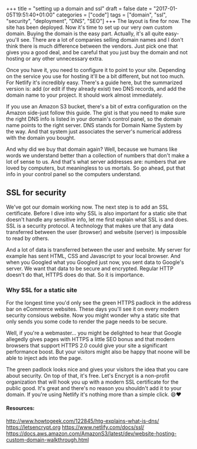 +++
title = "setting up a domain and ssl"
draft = false
date = "2017-01-05T19:51:40+01:00"
categories = ["code"]
tags = ["domain", "ssl", "security", "deployment", "DNS", "SEO"]
+++
The layout is fine for now. The site has been deployed. Now it's time to set up our very own custom domain. Buying the domain is the easy part. Actually, it's all quite easy-you'll see. There are a lot of companies selling domain names and I don't think there is much difference between the vendors. Just pick one that gives you a good deal, and be careful that you just buy the domain and not hosting or any other unnecessary extra.

Once you have it, you need to configure it to point to your site. Depending on the service you use for hosting it'll be a bit different, but not too much. For Netlify it's incredibly easy. There's a guide here, but the summarized version is: add (or edit if they already exist) two DNS records, and add the domain name to your project. It should work almost immediately.

If you use an Amazon S3 bucket, there's a bit of extra configuration on the Amazon side-just follow this guide. The gist is that you need to make sure the right DNS info is listed in your domain's control panel, so the domain name points to the right server. DNS stands for Domain Name System by the way. And that system just associates the server's numerical address with the domain you bought.

And why did we buy that domain again? Well, because we humans like words we understand better than a collection of numbers that don't make a lot of sense to us. And that's what server addresses are: numbers that are loved by computers, but meaningless to us mortals. So go ahead, put that info in your control panel so the computers understand.

## SSL for security
We've got our domain working now. The next step is to add an SSL certificate. Before I dive into why SSL is also important for a static site that doesn't handle any sensitive info, let me first explain what SSL is and does. SSL is a security protocol. A technology that makes ure that any data transferred between the user (browser) and website (server) is impossible to read by others.

And a lot of data is transferred between the user and website. My server for example has sent HTML, CSS and Javascript to your local browser. And when you Googled what you Googled just now, you sent data to Google's server. We want that data to be secure and encrypted. Regular HTTP doesn't do that, HTTPS does do that. So it is importance.

### Why SSL for a static site
For the longest time you'd only see the green HTTPS padlock in the address bar on eCommerce websites. These days you'll see it on every modern security consious website. Now you might wonder why a static site that only sends you some code to render the page needs to be secure.

Well, if you're a webmaster... you might be delighted to hear that Google allegedly gives pages with HTTPS a little SEO bonus and that modern browsers that support HTTPS 2.0 could give your site a significant performance boost. But your visitors might also be happy that noone will be able to inject ads into the page.

The green padlock looks nice and gives your visitors the idea that you care about security. On top of that, it's free. Let's Encrypt is a non-profit organization that will hook you up with a modern SSL certificate for the public good. It's great and there's no reason you shouldn't add it to your domain. If you're using Netlify it's nothing more than a simple click. :smile::heart:

#### Resources:
http://www.howtogeek.com/122845/htg-explains-what-is-dns/
https://letsencrypt.org
https://www.netlify.com/docs/ssl/
https://docs.aws.amazon.com/AmazonS3/latest/dev/website-hosting-custom-domain-walkthrough.html